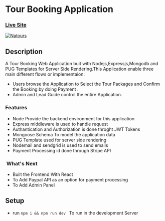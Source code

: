 # Tour Booking Application

### [Live Site](https://natours-india.herokuapp.com/)

<a href="https://imgbox.com/SKvFxu4S" target="_blank"><img src="https://thumbs2.imgbox.com/00/4e/SKvFxu4S_t.png" alt="Natours"/></a>

## Description

A Tour Booking Web Application buit with Nodejs,Expressjs,Mongodb and PUG Templates for Server Side Rendering.This Application enable three main different 
flows or implementaion:

- Users browse the Application to Select the Tour Packages and Confirm the Booking by doing Payment .
- Admin and Lead Guide control the entire Application.

### Features
- Node Provide the backend environment for this application 
- Express middleware is used to handle request 
- Authantication and Authorization is done throght JWT Tokens
- Mongoose Schema To model the application data
- PUG Template used for server side rendering
- Nodemail and sendgrid is used to send emails
- Payment Processing id done through Stripe API

<h3> &nbsp;What's Next </h3>

- Built  the Frontend With React 
- To Add Paypal API as an option for payment processing
- To Add Admin Panel 

## Setup
- run ``` npm i && npm run dev  ``` To run in the development Server
